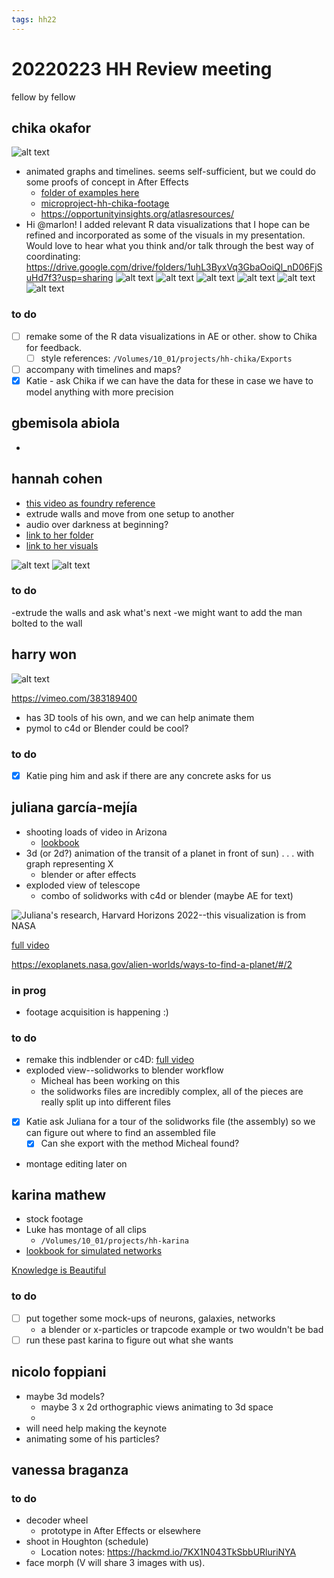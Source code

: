 ```yaml
---
tags: hh22
---
```


# 20220223 HH Review meeting

fellow by fellow

## chika okafor

![alt text](https://files.slack.com/files-pri/T0HTW3H0V-F033P9ZLNN4/screen_shot_2022-02-14_at_10.34.35_am.png?pub_secret=0f0be3af9a)

* animated graphs and timelines. seems self-sufficient, but we could do some proofs of concept in After Effects
    * [folder of examples here](https://drive.google.com/drive/folders/1_T4HltVxDMCHjXAaGh8qpqWyfgf_DOkJ)
    * [microproject-hh-chika-footage](https://hackmd.io/z80panztReGsXqR86liNtQ)
    * https://opportunityinsights.org/atlasresources/
* Hi @marlon!  I added relevant R data visualizations that I hope can be refined and incorporated as some of the visuals in my presentation.  Would love to hear what you think and/or talk through the best way of coordinating: https://drive.google.com/drive/folders/1uhL3ByxVq3GbaOoiQl_nD06FjSuHd7f3?usp=sharing
![alt text](https://files.slack.com/files-pri/T0HTW3H0V-F0350KR8S3A/hh_gg_alloffenses.png?pub_secret=ff6c094a2d)
![alt text](https://files.slack.com/files-pri/T0HTW3H0V-F034PFQ1601/hh_gg_custody_pres.png?pub_secret=6192ab3579)
![alt text](https://files.slack.com/files-pri/T0HTW3H0V-F034PFQGVT3/hh_gg_property_mo_pres.png?pub_secret=14e01de621)
![alt text](https://files.slack.com/files-pri/T0HTW3H0V-F03447ZE6BG/hh_plot_consolidated_racial.png?pub_secret=210a8fd975)
![alt text](https://files.slack.com/files-pri/T0HTW3H0V-F034ATGG85R/hh_time_trends.png?pub_secret=59eb2a8acc)
![alt text](https://files.slack.com/files-pri/T0HTW3H0V-F034ATH136X/modelequation.png?pub_secret=e30dabb226)

### to do

- [ ] remake some of the R data visualizations in AE or other. show to Chika for feedback.
    - [ ] style references: `/Volumes/10_01/projects/hh-chika/Exports`
- [ ] accompany with timelines and maps?
- [x] Katie - ask Chika if we can have the data for these in case we have to model anything with more precision

## gbemisola abiola
* 

## hannah cohen

* [this video as foundry reference](https://www.wallawallafoundry.com/uploads/images/wwf_website_homepagereel_draft2.mp4)
* extrude walls and move from one setup to another
* audio over darkness at beginning?
* [link to her folder](https://drive.google.com/drive/folders/1F18Tn5H9Qgv_HbUEv-WDKtD9jnWQLYHx)
* [link to her visuals](https://drive.google.com/file/d/18tUWGRzwvFL1AVLeolYmey5UUjAgJyRU/view?usp=sharing)

![alt text](https://files.slack.com/files-pri/T0HTW3H0V-F033WAJ9P3R/screen_shot_2022-02-23_at_9.43.24_am.png?pub_secret=00ca640199)
![alt text](https://files.slack.com/files-pri/T0HTW3H0V-F034AU5JHNW/screen_shot_2022-02-23_at_9.43.36_am.png?pub_secret=c5c8007e37)
 
 ### to do
 -extrude the walls and ask what's next
 -we might want to add the man bolted to the wall

## harry won

![alt text](https://files.slack.com/files-pri/T0HTW3H0V-F032WMQ41MK/screen_shot_2022-02-14_at_10.43.19_am.png?pub_secret=240a61a722)

https://vimeo.com/383189400

* has 3D tools of his own, and we can help animate them
* pymol to c4d or Blender could be cool?
 ### to do
 - [x] Katie ping him and ask if there are any concrete asks for us

## juliana garcía-mejía

* shooting loads of video in Arizona
    * [lookbook](https://hackmd.io/GDmajTU_QhS4QIdOEN-9xA)
* 3d (or 2d?) animation of the transit of a planet in front of sun) . . . with graph representing X
    * blender or after effects
* exploded view of telescope
    * combo of solidworks with c4d or blender (maybe AE for text)

![Juliana's research, Harvard Horizons 2022--this visualization is from NASA](https://files.slack.com/files-pri/T0HTW3H0V-F03109STVTQ/screen_shot_2022-02-01_at_4.39.50_pm.png?pub_secret=1e25d3b600)

[full video](https://bokcenter.slack.com/files/U6RLWQX3P/F032ZLK2ELT/transit_method_single_planet.mp4)

https://exoplanets.nasa.gov/alien-worlds/ways-to-find-a-planet/#/2

### in prog
- footage acquisition is happening :)
### to do
- remake this indblender or c4D: [full video](https://bokcenter.slack.com/files/U6RLWQX3P/F032ZLK2ELT/transit_method_single_planet.mp4)
- exploded view--solidworks to blender workflow
    - Micheal has been working on this
    - the solidworks files are incredibly complex, all of the pieces are really split up into different files
- [x] Katie ask Juliana for a tour of the solidworks file (the assembly) so we can figure out where to find an assembled file
    - [x] Can she export with the method Micheal found?
- montage editing later on

## karina mathew
* stock footage
* Luke has montage of all clips
    * `/Volumes/10_01/projects/hh-karina`
* [lookbook for simulated networks](https://hackmd.io/7u8O52PERZC89SuZE22etQ)

[Knowledge is Beautiful](https://smile.amazon.com/Knowledge-Beautiful-Impossible-Invisible-Connections-Visuali[…]&sprefix=information%2520is%2520beautiful%2Caps%2C100&sr=8-2)

### to do
- [ ] put together some mock-ups of neurons, galaxies, networks
    * a blender or x-particles or trapcode example or two wouldn't be bad
- [ ] run these past karina to figure out what she wants

## nicolo foppiani

* maybe 3d models?
    * maybe 3 x 2d orthographic views animating to 3d space
    * 
* will need help making the keynote
* animating some of his particles?

## vanessa braganza

### to do
* decoder wheel
    * prototype in After Effects or elsewhere
* shoot in Houghton (schedule)
    * Location notes: https://hackmd.io/7KX1N043TkSbbURluriNYA
* face morph (V will share 3 images with us). 
